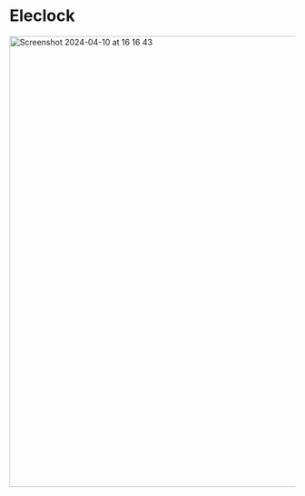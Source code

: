 # Eleclock



<img width="794" alt="Screenshot 2024-04-10 at 16 16 43" src="https://github.com/icampillo/Eleclock/assets/25935434/b82ec614-3091-40a5-b3fd-e0a1cb89ba2e">
